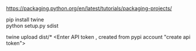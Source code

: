 https://packaging.python.org/en/latest/tutorials/packaging-projects/

pip install twine		
python setup.py sdist

twine upload dist/*
<Enter API token , created from pypi account "create api token">